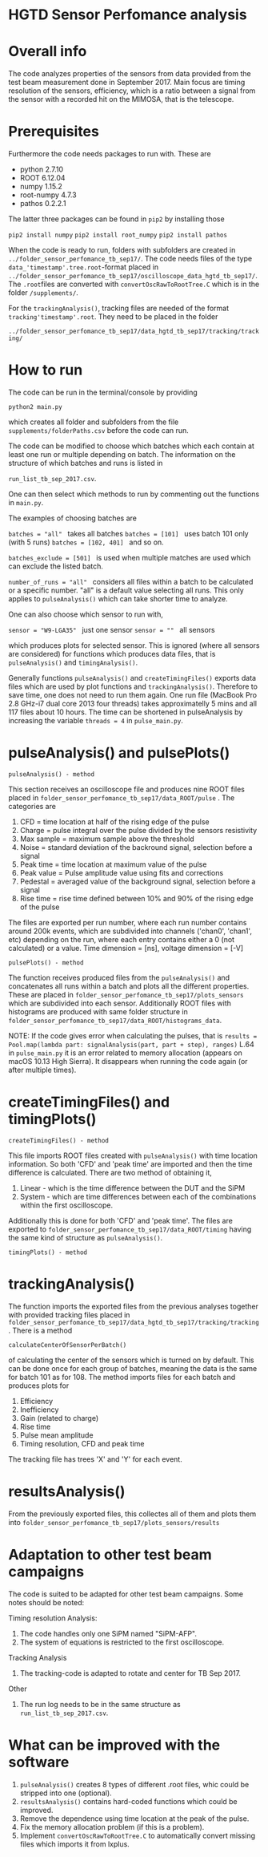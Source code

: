 # HGTD Sensor Perfomance analysis


# Overall info

The code analyzes properties of the sensors from data provided from the test beam measurement done in September 2017. 
Main focus are timing resolution of the sensors, efficiency, which is a ratio between a signal from the sensor with a recorded 
hit on the MIMOSA, that is the telescope.


# Prerequisites

Furthermore the code needs packages to run with. These are

- python 2.7.10
- ROOT 6.12.04
- numpy 1.15.2
- root-numpy 4.7.3
- pathos 0.2.2.1

The latter three packages can be found in ```pip2``` by installing those

```pip2 install numpy```
```pip2 install root_numpy```
```pip2 install pathos```

When the code is ready to run, folders with subfolders are created in ```../folder_sensor_perfomance_tb_sep17/```. The code needs files of the type ```data_'timestamp'.tree.root```-format placed in ```../folder_sensor_perfomance_tb_sep17/oscilloscope_data_hgtd_tb_sep17/```. The ```.root```files are converted with  ```convertOscRawToRootTree.C``` which is in the folder  ```/supplements/```. 

For the ```trackingAnalysis()```, tracking files are needed of the format ```tracking'timestamp'.root```. They need to be placed in the folder 

```../folder_sensor_perfomance_tb_sep17/data_hgtd_tb_sep17/tracking/tracking/```



# How to run


The code can be run in the terminal/console by providing

```python2 main.py```

which creates all folder and subfolders from the file ```supplements/folderPaths.csv``` before the code can run. 

The code can be modified to choose which batches which each
contain at least one run or multiple depending on batch. The information on the structure of which batches and runs is
listed in

```run_list_tb_sep_2017.csv```.  

One can then select which methods to run by commenting out the functions in  ```main.py```.

The examples of choosing batches are

```batches = "all" ``` takes all batches
```batches = [101] ``` uses batch 101 only (with 5 runs)
```batches = [102, 401] ``` and so on.

```batches_exclude = [501] ``` is used when multiple matches are used which can exclude the listed batch.

```number_of_runs = "all" ``` considers all files within a batch to be calculated or a specific number. "all" is a default value selecting all runs. This only applies to ```pulseAnalysis()``` which can take shorter time to analyze.


One can also choose which sensor to run with, 

```sensor = "W9-LGA35" ``` just one sensor
```sensor = "" ``` all sensors 

which produces plots for selected sensor. This is ignored (where all sensors are considered) for functions which produces data files, that is  ```pulseAnalysis()``` and  ```timingAnalysis()```.

Generally functions ```pulseAnalysis()``` and  ```createTimingFiles()``` exports data files which are used by plot functions and ```trackingAnalysis()```. Therefore to save time, one does not need to run them again.
One run file (MacBook Pro 2.8 GHz-i7 dual core 2013 four threads) takes approximatelly 5 mins and all 117 files about 10 hours. The time can be shortened in pulseAnalysis by increasing the variable ```threads = 4``` in ```pulse_main.py```.


# pulseAnalysis() and pulsePlots()

```pulseAnalysis() - method```

This section receives an oscilloscope file and produces nine ROOT files placed in   ```folder_sensor_perfomance_tb_sep17/data_ROOT/pulse``` . The categories are

1. CFD = time location at half of the rising edge of the pulse
2. Charge = pulse integral over the pulse divided by the sensors resistivity
3. Max sample = maximum sample above the threshold
4. Noise = standard deviation of the backround signal, selection before a signal
5. Peak time = time location at maximum value of the pulse
6. Peak value = Pulse amplitude value using fits and corrections
7. Pedestal = averaged value of the background signal, selection before a signal
8. Rise time = rise time defined between 10% and 90% of the rising edge of the pulse

The files are exported per run number, where each run number contains around 200k events, which are subdivided
into channels ('chan0', 'chan1', etc) depending on the run, where each entry contains either a 0 (not calculated) or a value.
Time dimension = [ns], voltage dimension = [-V]

 ```pulsePlots() - method```
 
The function receives produced files from the   ```pulseAnalysis()``` and concatenates all runs within a batch and plots all the different properties. These are placed in ```folder_sensor_perfomance_tb_sep17/plots_sensors``` which are subdivided into each sensor. Additionally ROOT files with histograms are produced with same folder structure in ```folder_sensor_perfomance_tb_sep17/data_ROOT/histograms_data```. 

NOTE: If the code gives error when calculating the pulses, that is ```results = Pool.map(lambda part: signalAnalysis(part, part + step), ranges)``` L.64 in ```pulse_main.py``` it is an error related to memory allocation (appears on macOS 10.13 High Sierra). It disappears when running the code again (or after multiple times).



# createTimingFiles() and timingPlots()

  ```createTimingFiles() - method```
  
This file imports ROOT files created with ```pulseAnalysis()``` with time location information. So both 'CFD' and 'peak time' are imported and then the time difference is calculated. There are two method of obtaining it,
  1. Linear - which is the time difference between the DUT and the SiPM
  2. System - which are time differences between each of the combinations within the first oscilloscope.
  
Additionally this is done for both 'CFD' and 'peak time'. The files are exported to ```folder_sensor_perfomance_tb_sep17/data_ROOT/timing``` having the same kind of structure as ```pulseAnalysis()```.

  ```timingPlots() - method```



# trackingAnalysis()

The function imports the exported files from the previous analyses together with provided tracking files placed in 
 ```folder_sensor_perfomance_tb_sep17/data_hgtd_tb_sep17/tracking/tracking```. There is a method
 
 ```calculateCenterOfSensorPerBatch()``` 
 
 of calculating the center of the sensors which is turned on by default. This can be done once for each group of batches, meaning the data is the same for batch 101 as for 108.
 The method imports files for each batch and produces plots for
 1. Efficiency
 2. Inefficiency
 3. Gain (related to charge)
 4. Rise time
 5. Pulse mean amplitude
 6. Timing resolution, CFD and peak time
 
 The tracking file has trees 'X' and 'Y' for each event. 
 
 
# resultsAnalysis()

From the previously exported files, this collectes all of them and plots them into  ```folder_sensor_perfomance_tb_sep17/plots_sensors/results```



# Adaptation to other test beam campaigns

The code is suited to be adapted for other test beam campaigns. Some notes should be noted:

Timing resolution Analysis:
1. The code handles only one SiPM named "SiPM-AFP".
2. The system of equations is restricted to the first oscilloscope.

Tracking Analysis
1. The tracking-code is adapted to rotate and center for TB Sep 2017.

Other
1. The run log needs to be in the same structure as ```run_list_tb_sep_2017.csv```.  


# What can be improved with the software

1. ```pulseAnalysis()``` creates 8 types of different .root files, whic could be stripped into one (optional).
2. ```resultsAnalysis()``` contains hard-coded functions which could be improved. 
3. Remove the dependence using time location at the peak of the pulse.
4. Fix the memory allocation problem (if this is a problem).
5. Implement ```convertOscRawToRootTree.C``` to automatically convert missing files which imports it from lxplus.
